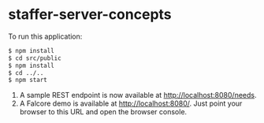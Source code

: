# staffer-server-concepts

To run this application:

```bash
$ npm install
$ cd src/public
$ npm install
$ cd ../..
$ npm start
```

1. A sample REST endpoint is now available at [http://localhost:8080/needs](http://localhost:8080/needs).
2. A Falcore demo is available at [http://localhost:8080/](http://localhost:8080/). Just point your browser to this URL and open the browser console.